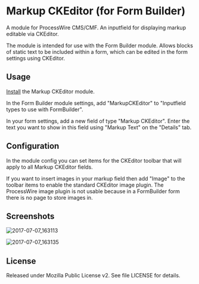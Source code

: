 # Markup CKEditor (for Form Builder)

A module for ProcessWire CMS/CMF. An inputfield for displaying markup editable via CKEditor.

The module is intended for use with the Form Builder module. Allows blocks of static text to be included within a form, which can be edited in the form settings using CKEditor.

## Usage

[Install](http://modules.processwire.com/install-uninstall/) the Markup CKEditor module.

In the Form Builder module settings, add "MarkupCKEditor" to "Inputfield types to use with FormBuilder".

In your form settings, add a new field of type "Markup CKEditor". Enter the text you want to show in this field using "Markup Text" on the "Details" tab.

## Configuration

In the module config you can set items for the CKEditor toolbar that will apply to all Markup CKEditor fields.

If you want to insert images in your markup field then add "Image" to the toolbar items to enable the standard CKEditor image plugin. The ProcessWire image plugin is not usable because in a FormBuilder form there is no page to store images in.

## Screenshots

![2017-07-07_163113](https://user-images.githubusercontent.com/1538852/27943285-e7bff30a-6331-11e7-8f87-d43f4b9eefb0.png)

![2017-07-07_163135](https://user-images.githubusercontent.com/1538852/27943286-e7c9f9e0-6331-11e7-8e5c-d2fbe58dc4b1.png)

## License

Released under Mozilla Public License v2. See file LICENSE for details.
